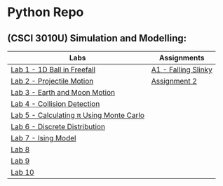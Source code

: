 # Python Repo #

## (CSCI 3010U) Simulation and Modelling:
Labs                          | Assignments
------------------------------|-----------------------------------
[Lab 1 - 1D Ball in Freefall](csci_3010u/lab/Lab1/) | [A1 - Falling Slinky](csci_3010u/ass/A1/)  
[Lab 2 - Projectile Motion](csci_3010u/lab/Lab2/) | [Assignment 2](csci_3010u/ass/A2/)  
[Lab 3 - Earth and Moon Motion](csci_3010u/lab/Lab3/) |
[Lab 4 - Collision Detection](csci_3010u/lab/Lab4/) |
[Lab 5 - Calculating π Using Monte Carlo](csci_3010u/lab/Lab5/) |
[Lab 6 - Discrete Distribution](csci_3010u/lab/Lab6/) |
[Lab 7 - Ising Model](csci_3010u/lab/Lab7/) |
[Lab 8](csci_3010u/lab/Lab8/) |
[Lab 9](csci_3010u/lab/Lab9/) |
[Lab 10](csci_3010u/lab/Lab10/)  |  




